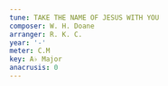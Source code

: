 ```yaml
---
tune: TAKE THE NAME OF JESUS WITH YOU
composer: W. H. Doane
arranger: R. K. C.
year: '-'
meter: C.M
key: A♭ Major
anacrusis: 0
---
```

